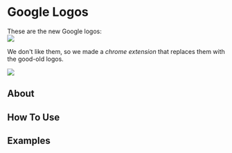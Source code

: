 # Google Logos 
These are the new Google logos:</br>
![](https://raw.githubusercontent.com/sharp30/Google-Logos/main/images/new_logos.jpg)

We don't like them, so we made a *chrome extension* that replaces them with the good-old logos.

![](https://raw.githubusercontent.com/sharp30/Google-Logos/main/images/all_logos.jpg)
## About
## How To Use
## Examples
